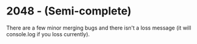 # 2048 - (Semi-complete)

There are a few minor merging bugs and there isn't a loss message (it will console.log if you loss currently).

